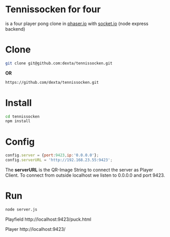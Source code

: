 Tennissocken for four
=====================

is a four player pong clone in [phaser.io](http://phaser.io) with [socket.io](https://github.com/socketio/socket.io) (node express backend)

Clone
=====
```bash
git clone git@github.com:dexta/tennissocken.git
```
**OR**
```bash
https://github.com/dexta/tennissocken.git
```
Install
=======
```bash
cd tennissocken
npm install
```
Config
======
```javascript
config.server = {port:9423,ip:'0.0.0.0'};
config.serverURL = 'http://192.168.23.55:9423';
```
The **serverURL** is the QR-Image String to connect the server as Player Client.
To connect from outside localhost we listen to 0.0.0.0 and port 9423.


Run
===
```bash
node server.js
```
Playfield http://localhost:9423/puck.html

Player http://localhost:9423/
